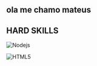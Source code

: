## ola me chamo mateus 

## HARD SKILLS 
![Nodejs](https://img.shields.io/badge/Node.js-43853D?style=for-the-badge&logo=node.js&logoColor=black)

![HTML5](https://img.shields.io/badge/HTML5-E34F26?style=for-the-badge&logo=html5&logoColor=white)
